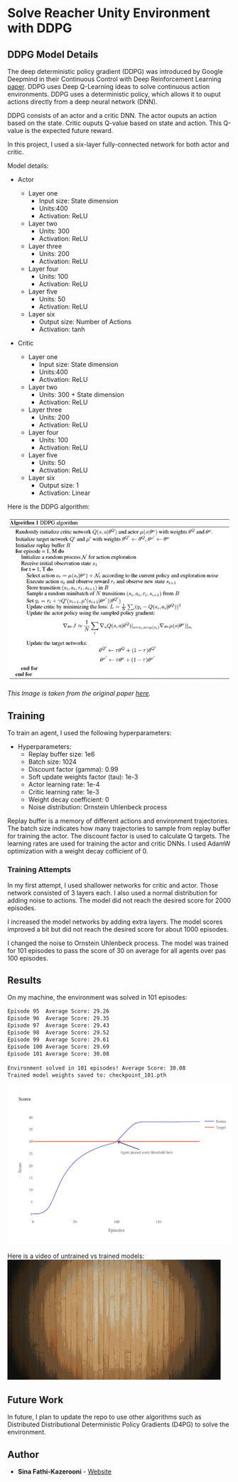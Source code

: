 # Solve Reacher Unity Environment with DDPG

## DDPG Model Details

The deep deterministic policy gradient (DDPG) was introduced by Google Deepmind in their Continuous Control with Deep Reinforcement Learning [paper](https://arxiv.org/abs/1509.02971). DDPG uses Deep Q-Learning ideas to solve continuous action environments. DDPG uses a deterministic policy, which allows it to ouput actions directly from a deep neural network (DNN).


DDPG consists of an actor and a critic DNN. The actor ouputs an action based on the state. Critic ouputs Q-value based on state and action. This Q-value is the expected future reward.

In this project, I used a six-layer fully-connected network for both actor and critic.

Model details:

- Actor
    - Layer one
        - Input size: State dimension
        - Units:400
        - Activation: ReLU
    - Layer two
        - Units: 300
        - Activation: ReLU
    - Layer three
        - Units: 200
        - Activation: ReLU
    - Layer four
        - Units: 100
        - Activation: ReLU
    - Layer five
        - Units: 50
        - Activation: ReLU
    - Layer six
        - Output size: Number of Actions
        - Activation: tanh


- Critic
    - Layer one
        - Input size: State dimension
        - Units:400
        - Activation: ReLU
    - Layer two
        - Units: 300 + State dimension
        - Activation: ReLU
    - Layer three
        - Units: 200
        - Activation: ReLU
    - Layer four
        - Units: 100
        - Activation: ReLU
    - Layer five
        - Units: 50
        - Activation: ReLU
    - Layer six
        - Output size: 1
        - Activation: Linear

Here is the DDPG algorithm:

![DDPG](images/ddpg.jpg)

*This Image is taken from the original paper [here](https://arxiv.org/abs/1509.02971).*

## Training

To train an agent, I used the following hyperparameters:

- Hyperparameters:
    - Replay buffer size: 1e6
    - Batch size: 1024
    - Discount factor (gamma): 0.99
    - Soft update weights factor (tau): 1e-3
    - Actor learning rate: 1e-4
    - Critic learning rate: 1e-3
    - Weight decay coefficient: 0
    - Noise distribution: Ornstein Uhlenbeck process

Replay buffer is a memory of different actions and environment trajectories. The batch size indicates how many trajectories to sample from replay buffer for training the actor. The discount factor is used to calculate Q targets. The learning rates are used for training the actor and critic DNNs. I used AdamW optimization with a weight decay cofficient of 0.

### Training Attempts

In my first attempt, I used shallower networks for critic and actor. Those network consisted of 3 layers each. I also used a normal distribution for adding noise to actions. The model did not reach the desired score for 2000 episodes. 

I increased the model networks by adding extra layers. The model scores improved a bit but did not reach the desired score for about 1000 episodes.

I changed the noise to Ornstein Uhlenbeck process. The model was trained for 101 episodes to pass the score of 30 on average for all agents over pas 100 episodes.

## Results

On my machine, the environment was solved in 101 episodes:

```
Episode 95	Average Score: 29.26
Episode 96	Average Score: 29.35
Episode 97	Average Score: 29.43
Episode 98	Average Score: 29.52
Episode 99	Average Score: 29.61
Episode 100	Average Score: 29.69
Episode 101	Average Score: 30.08

Environment solved in 101 episodes!	Average Score: 30.08
Trained model weights saved to: checkpoint_101.pth
```

![Trained Model Scores](images/train_scores.png)

Here is a video of untrained vs trained models:
[![Watch the video](images/thumbnail.gif)](https://youtu.be/WXqnsGrODL4)

## Future Work

In future, I plan to update the repo to use other algorithms such as Distributed Distributional Deterministic Policy Gradients (D4PG) to solve the environment.

## Author
  - **Sina Fathi-Kazerooni** - 
    [Website](https://sinafathi.com)
